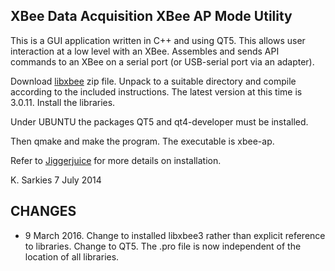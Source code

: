 XBee Data Acquisition XBee AP Mode Utility
------------------------------------------

This is a GUI application written in C++ and using QT5. This allows user
interaction at a low level with an XBee. Assembles and sends API commands to an
XBee on a serial port (or USB-serial port via an adapter).

Download [libxbee](https://github.com/attie/libxbee3/archive/master.zip) zip file. Unpack to a suitable directory and
compile according to the included instructions. The latest version at this time
is 3.0.11. Install the libraries.

Under UBUNTU the packages QT5 and qt4-developer must be installed.

Then qmake and make the program. The executable is xbee-ap.

Refer to [Jiggerjuice](http://www.jiggerjuice.info/electronics/projects/XBee-network/xbee-data-acquisition.html) for more details on installation.

K. Sarkies
7 July 2014

CHANGES
-------
* 9 March 2016. Change to installed libxbee3 rather than explicit reference
to libraries. Change to QT5. The .pro file is now independent of the location of
all libraries.

